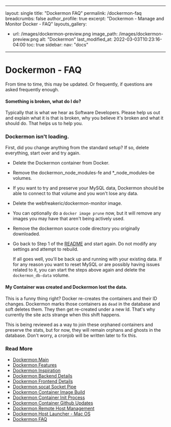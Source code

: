 
---
layout: single
title: "Dockermon FAQ"
permalink: /dockermon-faq
breadcrumbs: false
author_profile: true
excerpt: "Dockermon - Manage and Monitor Docker - FAQ"
layouts_gallery:
  - url: /images/dockermon-preview.png
    image_path: /images/dockermon-preview.png
    alt: "Dockermon"
last_modified_at: 2022-03-03T10:23:16-04:00
toc: true
sidebar:
    nav: "docs"
---

# Dockermon - FAQ

From time to time, this may be updated. Or frequently, if questions are asked frequently enough.

#### Something is broken, what do I do?

Typically that is what we hear as Software Developers. Please help us out and explain what it is that is broken, why you believe it's broken and what it should do. That helps us to help you.

### Dockermon isn't loading. 

First, did you change anything from the standard setup? If so, delete everything, start over and try again. 

- Delete the Dockermon container from Docker.
- Remove the dockermon_node_modules-fe and *_node_modules-be volumes.
- If you want to try and preserve your MySQL data, Dockermon should be able to connect to that volume and you won't lose any data.
- Delete the webfreakeric/dockermon-monitor image.
- You can optionally do a `docker image prune` now, but it will remove any images you may have that aren't being actively used.
- Remove the dockermon source code directory you originally downloaded.
- Go back to Step 1 of the [README](http://drumfreak.github.io/dockermon) and start again. Do not modify any settings and attempt to rebuild. 
  
  If all goes well, you'll be back up and running with your existing data. If for any reason you want to reset MySQL or are possibly having issues related to it, you can start the steps above again and delete the `dockermon_db-data` volume. 


#### My Container was created and Dockermon lost the data.

This is a funny thing right? Docker re-creates the containers and their ID changes. Dockermon marks those containers as `dead` in the database and soft deletes them. They then get re-created under a new Id.  That's why currently the site acts strange when this shift happens. 

This is being reviewed as a way to join these orphaned containers and preserve the stats, but for now, they will remain orphans and ghosts in the database. Don't worry, a cronjob will be written later to fix this.

#### 



### Read More

- [Dockermon Main](/dockermon)
- [Dockermon Features](/dockermon/dockermon-features)
- [Dockermon Inspiration](/dockermon/dockermon-inspiration)
- [Dockermon Backend Details](/dockermon/dockermon-backend)
- [Dockermon Frontend Details](/dockermon/dockermon-frontend)
- [Dockermon socat Socket Pipe](/dockermon/dockermon-socat)
- [Dockermon Container Image Build](/dockermon/dockermon-container-build)
- [Dockermon Container Init Process](/dockermon/dockermon-init)
- [Dockermon Container Github Updates](/dockermon/dockermon-remote-updates)
- [Dockermon Remote Host Management](/dockermon/dockermon-remote-hosts)
- [Dockermon Host Launcher - Mac OS](/dockermon/dockermon-host-launcher)
- [Dockermon FAQ](/dockermon/dockermon-faq)

